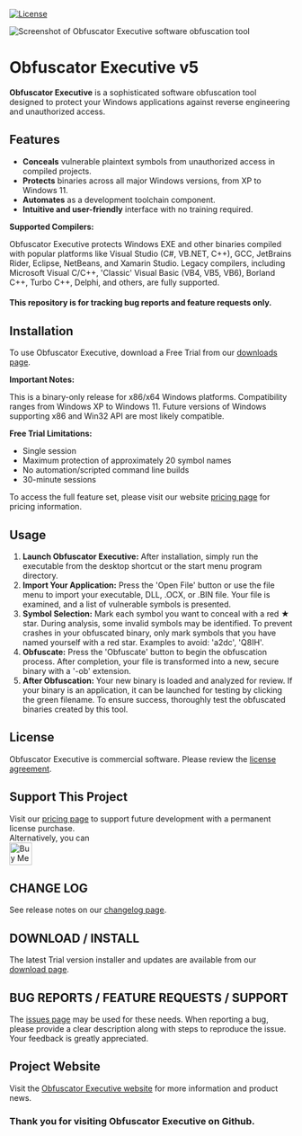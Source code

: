 [![License](https://img.shields.io/badge/License-Commercial-blue.svg)](https://obfuscator-executive.com/obfuscator-executive-v5-eula.pdf)

![Screenshot of Obfuscator Executive software obfuscation tool](https://raw.github.com/joryanick/obfuscator-executive/main/screenshots/obfuscator-executive-screenshot.png?raw=true)

# Obfuscator Executive v5

**Obfuscator Executive** is a sophisticated software obfuscation tool designed to protect your Windows applications against reverse engineering and unauthorized access.

## Features

- **Conceals** vulnerable plaintext symbols from unauthorized access in compiled projects.
- **Protects** binaries across all major Windows versions, from XP to Windows 11.
- **Automates** as a development toolchain component.
- **Intuitive and user-friendly** interface with no training required.

**Supported Compilers:**

Obfuscator Executive protects Windows EXE and other binaries compiled with popular platforms like Visual Studio (C#, VB.NET, C++), GCC, JetBrains Rider, Eclipse, NetBeans, and Xamarin Studio. Legacy compilers, including Microsoft Visual C/C++, 'Classic' Visual Basic (VB4, VB5, VB6), Borland C++, Turbo C++, Delphi, and others, are fully supported.

#### This repository is for tracking bug reports and feature requests only.

## Installation

To use Obfuscator Executive, download a Free Trial from our [downloads page](https://obfuscator-executive.com/#download).

**Important Notes:**

This is a binary-only release for x86/x64 Windows platforms. Compatibility ranges from Windows XP to Windows 11. Future versions of Windows supporting x86 and Win32 API are most likely compatible.

**Free Trial Limitations:**

- Single session
- Maximum protection of approximately 20 symbol names
- No automation/scripted command line builds
- 30-minute sessions

To access the full feature set, please visit our website [pricing page](https://obfuscator-executive.com/#pricing) for pricing information.

## Usage

1. **Launch Obfuscator Executive:** After installation, simply run the executable from the desktop shortcut or the start menu program directory.
2. **Import Your Application:** Press the 'Open File' button or use the file menu to import your executable, DLL, .OCX, or .BIN file. Your file is examined, and a list of vulnerable symbols is presented.
3. **Symbol Selection:** Mark each symbol you want to conceal with a red ★ star. During analysis, some invalid symbols may be identified. To prevent crashes in your obfuscated binary, only mark symbols that you have named yourself with a red star. Examples to avoid: 'a2dc', 'Q8IH'.
4. **Obfuscate:** Press the 'Obfuscate' button to begin the obfuscation process. After completion, your file is transformed into a new, secure binary with a '-ob' extension.
5. **After Obfuscation:** Your new binary is loaded and analyzed for review. If your binary is an application, it can be launched for testing by clicking the green filename. To ensure success, thoroughly test the obfuscated binaries created by this tool.

## License

Obfuscator Executive is commercial software. Please review the [license agreement](https://obfuscator-executive.com/obfuscator-executive-v5-eula.pdf).

## Support This Project

Visit our [pricing page](https://obfuscator-executive.com/#pricing) to support future development with a permanent license purchase.  
Alternatively, you can  
<a href='https://ko-fi.com/jorymakes' target='_blank'><img height='40' style='border:0px;height:40px;' src='https://az743702.vo.msecnd.net/cdn/kofi3.png?v=0' border='0' alt='Buy Me a Coffee at ko-fi.com'/></a>

## CHANGE LOG
See release notes on our [changelog page](https://obfuscator-executive.com/#changelog).

## DOWNLOAD / INSTALL
The latest Trial version installer and updates are available from our [download page](https://obfuscator-executive.com/#download).

## BUG REPORTS / FEATURE REQUESTS / SUPPORT
The [issues page](https://github.com/joryanick/Obfuscator-Executive/issues) may be used for these needs. When reporting a bug, please provide a clear description along with steps to reproduce the issue. Your feedback is greatly appreciated.

## Project Website
Visit the [Obfuscator Executive website](https://obfuscator-executive.com) for more information and product news.

### Thank you for visiting Obfuscator Executive on Github.
